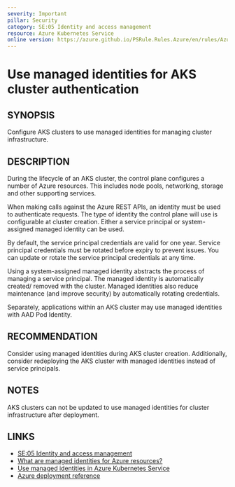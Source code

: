 ```yaml
---
severity: Important
pillar: Security
category: SE:05 Identity and access management
resource: Azure Kubernetes Service
online version: https://azure.github.io/PSRule.Rules.Azure/en/rules/Azure.AKS.ManagedIdentity/
---
```


# Use managed identities for AKS cluster authentication

## SYNOPSIS

Configure AKS clusters to use managed identities for managing cluster infrastructure.

## DESCRIPTION

During the lifecycle of an AKS cluster, the control plane configures a number of Azure resources.
This includes node pools, networking, storage and other supporting services.

When making calls against the Azure REST APIs, an identity must be used to authenticate requests.
The type of identity the control plane will use is configurable at cluster creation.
Either a service principal or system-assigned managed identity can be used.

By default, the service principal credentials are valid for one year.
Service principal credentials must be rotated before expiry to prevent issues.
You can update or rotate the service principal credentials at any time.

Using a system-assigned managed identity abstracts the process of managing a service principal.
The managed identity is automatically created/ removed with the cluster.
Managed identities also reduce maintenance (and improve security) by automatically rotating credentials.

Separately, applications within an AKS cluster may use managed identities with AAD Pod Identity.

## RECOMMENDATION

Consider using managed identities during AKS cluster creation.
Additionally, consider redeploying the AKS cluster with managed identities instead of service principals.

## NOTES

AKS clusters can not be updated to use managed identities for cluster infrastructure after deployment.

## LINKS

- [SE:05 Identity and access management](https://learn.microsoft.com/azure/well-architected/security/identity-access#resource-identity)
- [What are managed identities for Azure resources?](https://learn.microsoft.com/entra/identity/managed-identities-azure-resources/overview)
- [Use managed identities in Azure Kubernetes Service](https://learn.microsoft.com/azure/aks/use-managed-identity)
- [Azure deployment reference](https://learn.microsoft.com/azure/templates/microsoft.containerservice/managedclusters)
